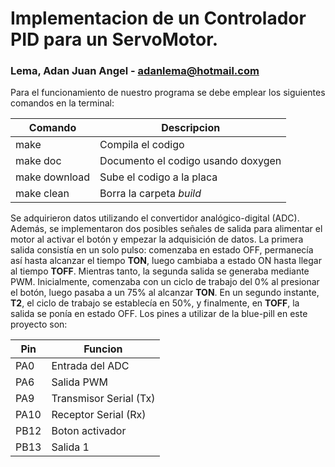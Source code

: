 # Implementacion de un Controlador PID para un ServoMotor.
### Lema, Adan Juan Angel - **adanlema@hotmail.com**

Para el funcionamiento de nuestro programa se debe emplear los siguientes comandos en la terminal:

| Comando | Descripcion |
| --- | --- |
| make | Compila el codigo |
| make doc | Documento el codigo usando doxygen |
| make download | Sube el codigo a la placa |
| make clean | Borra la carpeta *build* |

Se adquirieron datos utilizando el convertidor analógico-digital (ADC). Además, se implementaron dos posibles señales de salida para alimentar el motor al activar el botón y empezar la adquisición de datos. La primera salida consistía en un solo pulso: comenzaba en estado OFF, permanecía así hasta alcanzar el tiempo **TON**, luego cambiaba a estado ON hasta llegar al tiempo **TOFF**. Mientras tanto, la segunda salida se generaba mediante PWM. Inicialmente, comenzaba con un ciclo de trabajo del 0% al presionar el botón, luego pasaba a un 75% al alcanzar **TON**. En un segundo instante, **T2**, el ciclo de trabajo se establecía en 50%, y finalmente, en **TOFF**, la salida se ponía en estado OFF. Los pines a utilizar de la blue-pill en este proyecto son:

| Pin | Funcion |
| --- | --- |
| PA0 | Entrada del ADC |
| PA6 | Salida PWM |
| PA9 | Transmisor Serial (Tx) |
| PA10 | Receptor Serial (Rx) |
| PB12 | Boton activador |
| PB13 | Salida 1 |
